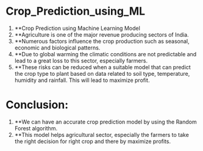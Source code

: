 # Crop_Prediction_using_ML

1. **Crop Prediction using Machine Learning Model
2. **Agriculture is one of the major revenue producing sectors of India.
3. **Numerous factors influence the crop production such as seasonal, economic and biological patterns.
4. **Due to global warming the climatic conditions are not predictable and lead to a great loss to this sector, especially farmers.
5. **These risks can be reduced when a suitable model that can predict the crop type to plant based on data related to soil type, temperature, humidity and rainfall. This will lead to maximize profit.

# Conclusion:

1. **We can have an accurate crop prediction model by using the Random Forest algorithm.
2. **This model helps agricultural sector, especially the farmers to take the right decision for right crop and there by maximize profits.
